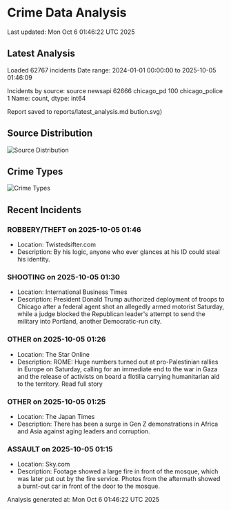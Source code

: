 # Crime Data Analysis
Last updated: Mon Oct  6 01:46:22 UTC 2025

## Latest Analysis

Loaded 62767 incidents
Date range: 2024-01-01 00:00:00 to 2025-10-05 01:46:09

Incidents by source:
source
newsapi           62666
chicago_pd          100
chicago_police        1
Name: count, dtype: int64

Report saved to reports/latest_analysis.md
bution.svg)

## Source Distribution
![Source Distribution](images/source_distribution.svg)

## Crime Types
![Crime Types](images/crime_types.svg)

## Recent Incidents

### ROBBERY/THEFT on 2025-10-05 01:46
- Location: Twistedsifter.com
- Description: By his logic, anyone who ever glances at his ID could steal his identity.


### SHOOTING on 2025-10-05 01:30
- Location: International Business Times
- Description: President Donald Trump authorized deployment of troops to Chicago after a federal agent shot an allegedly armed motorist Saturday, while a judge blocked the Republican leader's attempt to send the military into Portland, another Democratic-run city.


### OTHER on 2025-10-05 01:26
- Location: The Star Online
- Description: ROME: Huge numbers turned out at pro-Palestinian rallies in Europe on Saturday, calling for an immediate end to the war in Gaza and the release of activists on board a flotilla carrying humanitarian aid to the territory. Read full story


### OTHER on 2025-10-05 01:25
- Location: The Japan Times
- Description: There has been a surge in Gen Z demonstrations in Africa and Asia against aging leaders and corruption.


### ASSAULT on 2025-10-05 01:15
- Location: Sky.com
- Description: Footage showed a large fire in front of the mosque, which was later put out by the fire service. Photos from the aftermath showed a burnt-out car in front of the door to the mosque.

Analysis generated at: Mon Oct  6 01:46:22 UTC 2025
